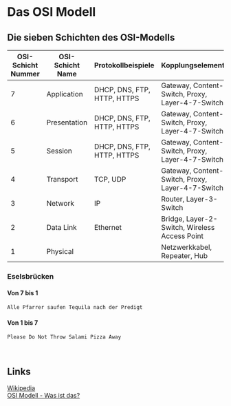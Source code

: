 # Das OSI Modell

## Die sieben Schichten des OSI-Modells

|OSI-Schicht Nummer|OSI-Schicht Name|Protokollbeispiele|Kopplungselemente|
|------------------|----------------|------------------|-----------------|
|7|Application|DHCP, DNS, FTP, HTTP, HTTPS|Gateway, Content-Switch, Proxy, Layer-4-7-Switch|
|6|Presentation|DHCP, DNS, FTP, HTTP, HTTPS|Gateway, Content-Switch, Proxy, Layer-4-7-Switch|
|5|Session|DHCP, DNS, FTP, HTTP, HTTPS|Gateway, Content-Switch, Proxy, Layer-4-7-Switch|
|4|Transport|TCP, UDP|Gateway, Content-Switch, Proxy, Layer-4-7-Switch|
|3|Network|IP|Router, Layer-3-Switch|
|2|Data Link|Ethernet|Bridge, Layer-2-Switch, Wireless Access Point|
|1|Physical||Netzwerkkabel, Repeater, Hub|

### Eselsbrücken
#### Von 7 bis 1
    Alle Pfarrer saufen Tequila nach der Predigt

#### Von 1 bis 7
    Please Do Not Throw Salami Pizza Away

<br>

## Links
[Wikipedia](https://de.wikipedia.org/wiki/OSI-Modell)  
[OSI Modell - Was ist das?](https://www.youtube.com/watch?v=xiTr5B19Zd4)  